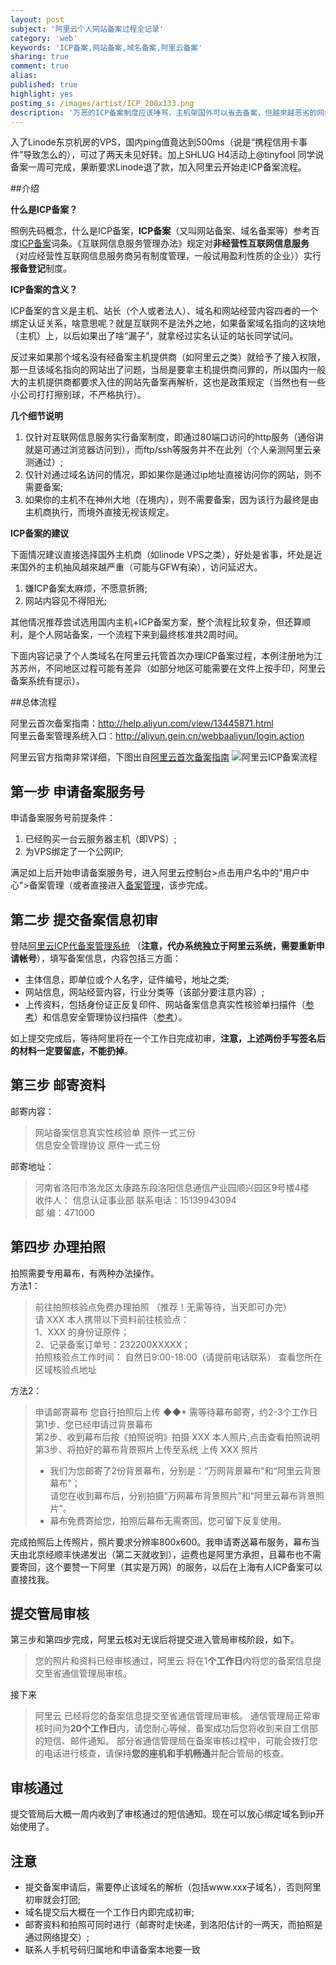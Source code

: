 ```yaml
---
layout: post
subject: '阿里云个人网站备案过程全记录'
category: 'web'
keywords: 'ICP备案,网站备案,域名备案,阿里云备案'
sharing: true
comment: true
alias: 
published: true
highlight: yes
postimg_s: /images/artist/ICP_200x133.png
description: '万恶的ICP备案制度应该唾骂，主机架国外可以省去备案，但越來越恶劣的网络出口环境，实在无法接受...操作下来阿里云的个人代备案系统搞得还行。'  
---
```



入了Linode东京机房的VPS，国内ping值竟达到500ms（说是“携程信用卡事件”导致怎么的），可过了两天未见好转。加上SHLUG H4活动上@tinyfool 同学说备案一周可完成，果断要求Linode退了款，加入阿里云开始走ICP备案流程。

##介绍




**什么是ICP备案？**

照例先码概念，什么是ICP备案，**ICP备案**（又叫网站备案、域名备案等）参考百度[ICP备案](http://baike.baidu.com/view/67420.htm)词条。《互联网信息服务管理办法》规定对**非经营性互联网信息服务**（对应经营性互联网信息服务商另有制度管理，一般试用盈利性质的企业））实行**报备登记**制度。

**ICP备案的含义？**

ICP备案的含义是主机、站长（个人或者法人）、域名和网站经营内容四者的一个绑定认证关系，啥意思呢？就是互联网不是法外之地，如果备案域名指向的这块地（主机）上，以后如果出了啥“漏子”，就拿经过实名认证的站长同学试问。

反过来如果那个域名没有经备案主机提供商（如阿里云之类）就给予了接入权限，那一旦该域名指向的网站出了问题，当局是要拿主机提供商问罪的，所以国内一般大的主机提供商都要求入住的网站先备案再解析，这也是政策规定（当然也有一些小公司打打擦别球，不严格执行）。

**几个细节说明**

1. 仅针对互联网信息服务实行备案制度，即通过80端口访问的http服务（通俗讲就是可通过浏览器访问到），而ftp/ssh等服务并不在此列（个人亲测阿里云亲测通过）;
2. 仅针对通过域名访问的情况，即如果你是通过ip地址直接访问你的网站，则不需要备案;
3. 如果你的主机不在神州大地（在境内），则不需要备案，因为该行为最终是由主机商执行，而境外直接无视该规定。

**ICP备案的建议**

下面情况建议直接选择国外主机商（如linode VPS之类），好处是省事，坏处是近来国外的主机抽风越來越严重（可能与GFW有染），访问延迟大。    
 1. 嫌ICP备案太麻烦，不愿意折腾;
 2. 网站内容见不得阳光;

其他情况推荐尝试选用国内主机+ICP备案方案，整个流程比较复杂，但还算顺利，是个人网站备案，一个流程下来到最终核准共2周时间。


下面内容记录了个人类域名在阿里云托管首次办理ICP备案过程，本例注册地为江苏苏州，不同地区过程可能有差异（如部分地区可能需要在文件上按手印，阿里云备案系统有提示）。  

##总体流程

阿里云首次备案指南：<http://help.aliyun.com/view/13445871.html>  
阿里云备案管理系统入口：<http://aliyun.gein.cn/webbaaliyun/login.action>  

阿里云官方指南非常详细，下图出自[阿里云首次备案指南](http://help.aliyun.com/view/13445871.html)
![阿里云ICP备案流程](http://gtms03.alicdn.com/tps/i3/T1ZKqRFDteXXbW6QIE-541-903.jpg)

## 第一步 申请备案服务号
申请备案服务号前提条件：  
1. 已经购买一台云服务器主机（即VPS）;  
1. 为VPS绑定了一个公网IP;  

满足如上后开始申请备案服务号，进入阿里云控制台>点击用户名中的"用户中心">备案管理（或者直接进入[备案管理](http://bsn.aliyun.com/)，该步完成。

## 第二步 提交备案信息初审
登陆[阿里云ICP代备案管理系统](http://aliyun.gein.cn/) （**注意，代办系统独立于阿里云系统，需要重新申请帐号**），填写备案信息，内容包括三方面：
* 主体信息，即单位或个人名字，证件编号，地址之类;  
* 网站信息，网站经营内容，行业分类等（该部分要注意内容）;  
* 上传资料，包括身份证正反复印件、网站备案信息真实性核验单扫描件（[参考](http://aliyun.gein.cn/webbaaliyun/images/pics/upload_source15.jpg)）和信息安全管理协议扫描件（[参考](http://aliyun.gein.cn/webbaaliyun/images/pics/upload_source19_bj.jpg)）。  

如上提交完成后，等待阿里将在一个工作日完成初审，**注意，上述两份手写签名后的材料一定要留底，不能扔掉**。

## 第三步 邮寄资料
邮寄内容：  
> 网站备案信息真实性核验单 	原件一式三份  
> 信息安全管理协议  	原件一式三份  

邮寄地址：  
> 河南省洛阳市洛龙区太康路东段洛阳信息通信产业园顺兴园区9号楼4楼  
> 收件人： 信息认证事业部 联系电话：15139943094  
> 邮 编：471000

## 第四步 办理拍照
拍照需要专用幕布，有两种办法操作。  
方法1：  
> 前往拍照核验点免费办理拍照 （推荐！无需等待，当天即可办完）  
> 请 XXX 本人携带以下资料前往核验点：  
> 1、XXX 的身份证原件；  
> 2、记录备案订单号：232200XXXXX；  
> 拍照核验点工作时间： 自然日9:00-18:00（请提前电话联系） 查看您所在区域核验点地址   

方法2：
>  申请邮寄幕布 您自行拍照后上传 ◆◆* 需等待幕布邮寄，约2-3个工作日  
> 第1步、您已经申请过背景幕布   
> 第2步、收到幕布后按《拍照说明》拍摄 XXX 本人照片,点击查看拍照说明  
> 第3步、将拍好的幕布背景照片上传至系统  上传 XXX 照片  
> * 我们为您邮寄了2份背景幕布，分别是：“万网背景幕布”和“阿里云背景幕布”；  
>   请您在收到幕布后，分别拍摄“万网幕布背景照片”和“阿里云幕布背景照片“。  
> * 幕布免费寄给您，拍照后幕布无需寄回，您可留下反复使用。  

完成拍照后上传照片，照片要求分辨率800x600。我申请寄送幕布服务，幕布当天由北京经顺丰快递发出（第二天就收到），运费也是阿里方承担，且幕布也不需要寄回，这个要赞一下阿里（其实是万网）的服务，以后在上海有人ICP备案可以直接找我。

## 提交管局审核
第三步和第四步完成，阿里云核对无误后将提交进入管局审核阶段，如下。
> 您的照片和资料已经审核通过，阿里云 将在1**个工作日**内将您的备案信息提交至省通信管理局审核。

接下来  
> 阿里云 已经将您的备案信息提交至省通信管理局审核。
> 通信管理局正常审核时间为**20个工作日**内，请您耐心等候，备案成功后您将收到来自工信部的短信、邮件通知。 部分省通信管理局在备案审核过程中，可能会拨打您的电话进行核查，请保持**您的座机和手机畅通**并配合管局的核查。


## 审核通过
提交管局后大概一周内收到了审核通过的短信通知。现在可以放心绑定域名到ip开始使用了。

## 注意

* 提交备案申请后，需要停止该域名的解析（包括www.xxx子域名），否则阿里初审就会打回;  
* 域名提交后大概在一个工作日内即完成初审;  
* 邮寄资料和拍照可同时进行（邮寄时走快递，到洛阳估计的一两天，而拍照是通过网络提交）;
* 联系人手机号码归属地和申请备案本地要一致
